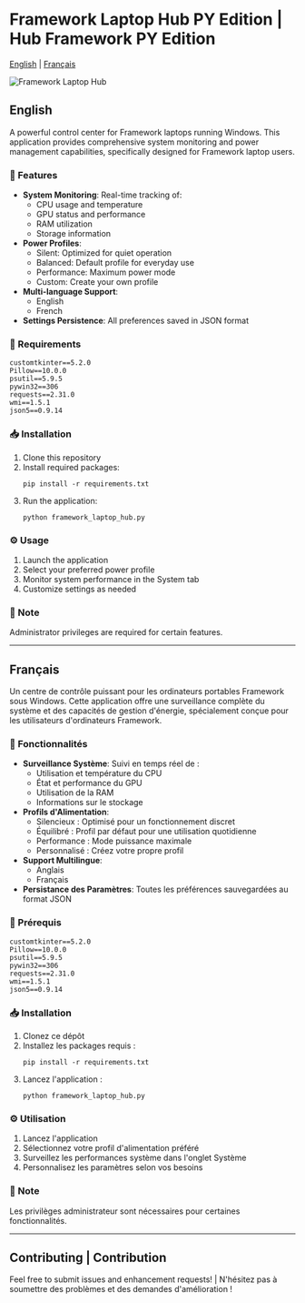 # Framework Laptop Hub PY Edition | Hub Framework PY Edition

[English](#english) | [Français](#français)

![Framework Laptop Hub](main.png)

## English

A powerful control center for Framework laptops running Windows. This application provides comprehensive system monitoring and power management capabilities, specifically designed for Framework laptop users.

### 🚀 Features

- **System Monitoring**: Real-time tracking of:
  - CPU usage and temperature
  - GPU status and performance
  - RAM utilization
  - Storage information
- **Power Profiles**: 
  - Silent: Optimized for quiet operation
  - Balanced: Default profile for everyday use
  - Performance: Maximum power mode
  - Custom: Create your own profile
- **Multi-language Support**:
  - English
  - French
- **Settings Persistence**: All preferences saved in JSON format

### 🔧 Requirements

```
customtkinter==5.2.0
Pillow==10.0.0
psutil==5.9.5
pywin32==306
requests==2.31.0
wmi==1.5.1
json5==0.9.14
```

### 📥 Installation

1. Clone this repository
2. Install required packages:
   ```
   pip install -r requirements.txt
   ```
3. Run the application:
   ```
   python framework_laptop_hub.py
   ```

### ⚙️ Usage

1. Launch the application
2. Select your preferred power profile
3. Monitor system performance in the System tab
4. Customize settings as needed

### 📝 Note

Administrator privileges are required for certain features.

---

## Français

Un centre de contrôle puissant pour les ordinateurs portables Framework sous Windows. Cette application offre une surveillance complète du système et des capacités de gestion d'énergie, spécialement conçue pour les utilisateurs d'ordinateurs Framework.

### 🚀 Fonctionnalités

- **Surveillance Système**: Suivi en temps réel de :
  - Utilisation et température du CPU
  - État et performance du GPU
  - Utilisation de la RAM
  - Informations sur le stockage
- **Profils d'Alimentation**: 
  - Silencieux : Optimisé pour un fonctionnement discret
  - Équilibré : Profil par défaut pour une utilisation quotidienne
  - Performance : Mode puissance maximale
  - Personnalisé : Créez votre propre profil
- **Support Multilingue**:
  - Anglais
  - Français
- **Persistance des Paramètres**: Toutes les préférences sauvegardées au format JSON

### 🔧 Prérequis

```
customtkinter==5.2.0
Pillow==10.0.0
psutil==5.9.5
pywin32==306
requests==2.31.0
wmi==1.5.1
json5==0.9.14
```

### 📥 Installation

1. Clonez ce dépôt
2. Installez les packages requis :
   ```
   pip install -r requirements.txt
   ```
3. Lancez l'application :
   ```
   python framework_laptop_hub.py
   ```

### ⚙️ Utilisation

1. Lancez l'application
2. Sélectionnez votre profil d'alimentation préféré
3. Surveillez les performances système dans l'onglet Système
4. Personnalisez les paramètres selon vos besoins

### 📝 Note

Les privilèges administrateur sont nécessaires pour certaines fonctionnalités.

---

## Contributing | Contribution

Feel free to submit issues and enhancement requests! | N'hésitez pas à soumettre des problèmes et des demandes d'amélioration !